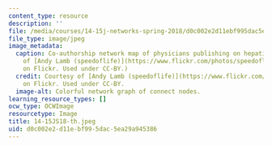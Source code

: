 ```yaml
---
content_type: resource
description: ''
file: /media/courses/14-15j-networks-spring-2018/d0c002e2d11ebf995dac5ea29a945386_14-15JS18-th.jpeg
file_type: image/jpeg
image_metadata:
  caption: Co-authorship network map of physicians publishing on hepatitis C. (Courtesy
    of [Andy Lamb (speedoflife)](https://www.flickr.com/photos/speedoflife/8273922515)
    on Flickr. Used under CC-BY.)
  credit: Courtesy of [Andy Lamb (speedoflife)](https://www.flickr.com/photos/speedoflife/8273922515)
    on Flickr. Used under CC-BY.
  image-alt: Colorful network graph of connect nodes.
learning_resource_types: []
ocw_type: OCWImage
resourcetype: Image
title: 14-15JS18-th.jpeg
uid: d0c002e2-d11e-bf99-5dac-5ea29a945386
---
```

